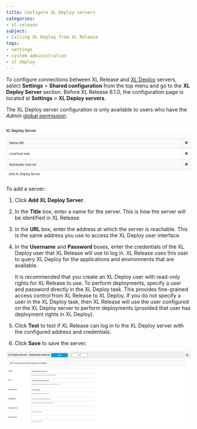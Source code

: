 ```yaml
---
title: Configure XL Deploy servers
categories:
- xl-release
subject:
- Calling XL Deploy from XL Release
tags:
- settings
- system administration
- xl deploy
---
```


To configure connections between XL Release and [XL Deploy](/xl-deploy/) servers, select **Settings** > **Shared configuration** from the top menu and go to the **XL Deploy Server** section. Before XL Release 6.1.0, the configuration page is located at **Settings** > **XL Deploy servers**.

The XL Deploy server configuration is only available to users who have the *Admin* [global permission](/xl-release/how-to/configure-permissions.html).

![XL Deploy server configuration](../images/xl-deploy-servers.png)

To add a server:

1. Click **Add XL Deploy Server**.
2. In the **Title** box, enter a name for the server. This is how the server will be identified in XL Release.
3. In the **URL** box, enter the address at which the server is reachable. This is the same address you use to access the XL Deploy user interface.
4. In the **Username** and **Password** boxes, enter the credentials of the XL Deploy user that XL Release will use to log in. XL Release uses this user to query XL Deploy for the applications and environments that are available.

    It is recommended that you create an XL Deploy user with read-only rights for XL Release to use. To perform deployments, specify a user and password directly in the XL Deploy task. This provides fine-grained access control from XL Release to XL Deploy. If you do not specify a user in the XL Deploy task, then XL Release will use the user configured on the XL Deploy server to perform deployments (provided that user has deployment rights in XL Deploy).

5. Click **Test** to test if XL Release can log in to the XL Deploy server with the configured address and credentials.
6. Click **Save** to save the server.

![XL Deploy server configuration details](../images/xl-deploy-server-details.png)
